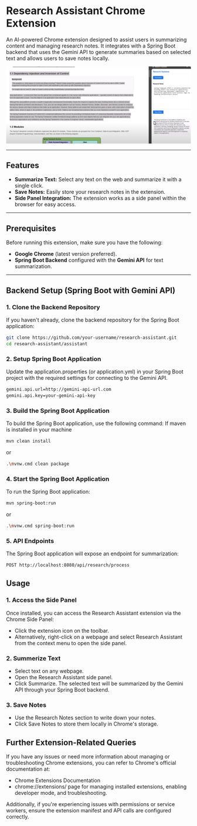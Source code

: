 # Research Assistant Chrome Extension

An AI-powered Chrome extension designed to assist users in summarizing content and managing research notes. It integrates with a Spring Boot backend that uses the Gemini API to generate summaries based on selected text and allows users to save notes locally.

![Extension Screenshot](asset/screenshot.png) <!-- Replace with your screenshot -->

---

## Features

- **Summarize Text:** Select any text on the web and summarize it with a single click.
- **Save Notes:** Easily store your research notes in the extension.
- **Side Panel Integration:** The extension works as a side panel within the browser for easy access.

---

## Prerequisites

Before running this extension, make sure you have the following:

- **Google Chrome** (latest version preferred).
- **Spring Boot Backend** configured with the **Gemini API** for text summarization. 

---

## Backend Setup (Spring Boot with Gemini API)

### 1. Clone the Backend Repository

If you haven't already, clone the backend repository for the Spring Boot application:

```bash
git clone https://github.com/your-username/research-assistant.git
cd research-assistant/assistant
```

### 2. Setup Spring Boot Application
Update the application.properties (or application.yml) in your Spring Boot project with the required settings for connecting to the Gemini API.
```bash
gemini.api.url=http://gemini-api-url.com
gemini.api.key=your-gemini-api-key
```

### 3. Build the Spring Boot Application
To build the Spring Boot application, use the following command:
If maven is installed in your machine
```bash
mvn clean install
```
or
```bash
.\mvnw.cmd clean package
```

### 4. Start the Spring Boot Application
To run the Spring Boot application:
```bash
mvn spring-boot:run
```
or 
```bash
.\mvnw.cmd spring-boot:run
```

### 5. API Endpoints
The Spring Boot application will expose an endpoint for summarization:
```bash
POST http://localhost:8080/api/research/process
```

## Usage

### 1. Access the Side Panel
Once installed, you can access the Research Assistant extension via the Chrome Side Panel:

- Click the extension icon on the toolbar.
- Alternatively, right-click on a webpage and select Research Assistant from the context menu to open the side panel.

### 2. Summerize Text
- Select text on any webpage.
- Open the Research Assistant side panel.
- Click Summarize. The selected text will be summarized by the Gemini API through your Spring Boot backend.

### 3. Save Notes
- Use the Research Notes section to write down your notes.
- Click Save Notes to store them locally in Chrome's storage.

## Further Extension-Related Queries

If you have any issues or need more information about managing or troubleshooting Chrome extensions, you can refer to Chrome's official documentation at:
- Chrome Extensions Documentation 
- chrome://extensions/ page
 for managing installed extensions, enabling developer mode, and troubleshooting.

Additionally, if you're experiencing issues with permissions or service workers, ensure the extension manifest and API calls are configured correctly.
